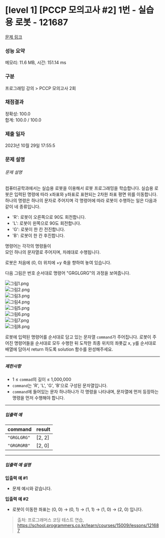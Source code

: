 # [level 1] [PCCP 모의고사 #2] 1번 - 실습용 로봇 - 121687

[문제 링크](https://school.programmers.co.kr/learn/courses/15009/lessons/121687)

### 성능 요약

메모리: 11.6 MB, 시간: 151.14 ms

### 구분

프로그래밍 강의 > PCCP 모의고사 2회

### 채점결과

정확성: 100.0<br/>합계: 100.0 / 100.0

### 제출 일자

2023년 10월 29일 17:55:5

### 문제 설명

<div class="guide-section-description">
      <h6 class="guide-section-title">문제 설명</h6>
      <div class="markdown solarized-dark"><p>컴퓨터공학과에서는 실습용 로봇을 이용해서 로봇 프로그래밍을 학습합니다. 실습용 로봇은 입력된 명령에 따라  x좌표와 y좌표로 표현되는 2차원 좌표 평면 위를 이동합니다. 하나의 명령은 하나의 문자로 주어지며 각 명령어에 따라 로봇이 수행하는 일은 다음과 같이 네 종류입니다.</p>

<ul>
<li>'R': 로봇이 오른쪽으로 90도 회전합니다.</li>
<li>'L': 로봇이 왼쪽으로 90도 회전합니다.</li>
<li>'G': 로봇이 한 칸 전진합니다.</li>
<li>'B': 로봇이 한 칸 후진합니다.</li>
</ul>

<p>명령어는 각각의 명령들이<br>
모인 하나의 문자열로 주어지며, 차례대로 수행됩니다.</p>

<p>로봇은 처음에 (0, 0) 위치에 +y 축을 향하여 놓여 있습니다.</p>

<p>다음 그림은 번호 순서대로 명령어 "GRGLGRG"의 과정을 보여줍니다.</p>

<p><img src="https://grepp-programmers.s3.ap-northeast-2.amazonaws.com/files/production/012648ea-a3bc-43c2-a34b-20d8602a51da/%EA%B7%B8%EB%A6%BC1.png" title="" alt="그림1.png"><br>
<img src="https://grepp-programmers.s3.ap-northeast-2.amazonaws.com/files/production/652fad6c-33c1-41e4-96f0-ed4b2bbba496/%EA%B7%B8%EB%A6%BC2.png" title="" alt="그림2.png"><br>
<img src="https://grepp-programmers.s3.ap-northeast-2.amazonaws.com/files/production/3ba19b8c-1d67-4c80-a372-bd7e1891a4ef/%EA%B7%B8%EB%A6%BC3.png" title="" alt="그림3.png"><br>
<img src="https://grepp-programmers.s3.ap-northeast-2.amazonaws.com/files/production/91bc3d05-41bb-4698-bc5e-ddd9b37c21d3/%EA%B7%B8%EB%A6%BC4.png" title="" alt="그림4.png"><br>
<img src="https://grepp-programmers.s3.ap-northeast-2.amazonaws.com/files/production/98444606-26b7-45ce-8fb0-771c14a7e974/%EA%B7%B8%EB%A6%BC5.png" title="" alt="그림5.png"><br>
<img src="https://grepp-programmers.s3.ap-northeast-2.amazonaws.com/files/production/2e901864-518f-4168-bc85-0a3983e62ebd/%EA%B7%B8%EB%A6%BC6.png" title="" alt="그림6.png"><br>
<img src="https://grepp-programmers.s3.ap-northeast-2.amazonaws.com/files/production/da86dda4-d637-4790-afbe-2dffaf1a0d9e/%EA%B7%B8%EB%A6%BC7.png" title="" alt="그림7.png"><br>
<img src="https://grepp-programmers.s3.ap-northeast-2.amazonaws.com/files/production/8aa8bdfc-ef62-4d1a-9686-a176502ce4c3/%EA%B7%B8%EB%A6%BC8.png" title="" alt="그림8.png"></p>

<p>로봇에 입력된 명령어를 순서대로 담고 있는 문자열 <code>command</code>가 주어집니다. 로봇이 주어진 명령어들을 순서대로 모두 수행한 뒤 도착한 최종 위치의 좌푯값 x, y를 순서대로 배열에 담아서 return 하도록 solution 함수를 완성해주세요.</p>

<hr>

<h5>제한사항</h5>

<ul>
<li>1 ≤ <code>commad</code>의 길이 ≤ 1,000,000</li>
<li><code>command</code>는 'R', 'L', 'G', 'B'으로 구성된 문자열입니다.</li>
<li><code>command</code>에 들어있는 문자 하나하나가 각 명령을 나타내며, 문자열에 먼저 등장하는 명령을 먼저 수행해야 합니다.</li>
</ul>

<hr>

<h5>입출력 예</h5>
<table class="table">
        <thead><tr>
<th>command</th>
<th>result</th>
</tr>
</thead>
        <tbody><tr>
<td><code>"GRGLGRG"</code></td>
<td>[2, 2]</td>
</tr>
<tr>
<td><code>"GRGRGRB"</code></td>
<td>[2, 0]</td>
</tr>
</tbody>
      </table>
<hr>

<h5>입출력 예 설명</h5>

<p><strong>입출력 예 #1</strong></p>

<ul>
<li>문제 예시와 같습니다.</li>
</ul>

<p><strong>입출력 예 #2</strong></p>

<ul>
<li>로봇이 이동한 좌표는 (0, 0) → (0, 1) → (1, 1) → (1, 0) → (2, 0) 입니다.</li>
</ul>
</div>
    </div>

> 출처: 프로그래머스 코딩 테스트 연습, https://school.programmers.co.kr/learn/courses/15009/lessons/121687

